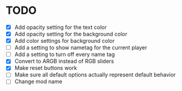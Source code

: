 # TODO
- [x] Add opacity setting for the text color
- [x] Add opacity setting for the background color
- [x] Add color settings for background color
- [ ] Add a setting to show nametag for the current player
- [ ] Add a setting to turn off every name tag
- [x] Convert to ARGB instead of RGB sliders
- [x] Make reset buttons work
- [ ] Make sure all default options actually represent default behavior
- [ ] Change mod name